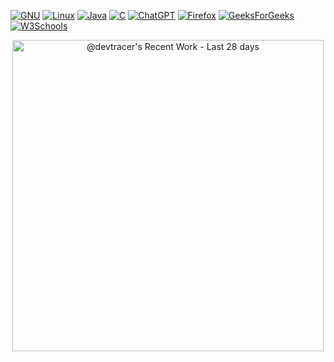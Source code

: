 [![GNU](https://img.shields.io/badge/GNU-000000?logo=gnu&logoColor=white)](#)
[![Linux](https://img.shields.io/badge/Linux-FCC624?logo=linux&logoColor=black)](#)
[![Java](https://img.shields.io/badge/Java-%23ED8B00.svg?logo=openjdk&logoColor=white)](#)
[![C](https://img.shields.io/badge/C-00599C?logo=c&logoColor=white)](#)
[![ChatGPT](https://img.shields.io/badge/ChatGPT-74aa9c?logo=openai&logoColor=white)](#)
[![Firefox](https://img.shields.io/badge/Firefox-FF7139?logo=Firefox&logoColor=white)](#)
[![GeeksForGeeks](https://img.shields.io/badge/GeeksforGeeks-298D46?logo=geeksforgeeks&logoColor=white)](#)
[![W3Schools](https://img.shields.io/badge/W3Schools-04AA6D?logo=w3schools&logoColor=fff)](#)

<!-- Copy-paste in your Readme.md file -->

<a href="https://next.ossinsight.io/widgets/official/compose-currently-working-on?activity_type=all&user_id=175941244" target="_blank" style="display: block" align="center">
  <picture>
    <source media="(prefers-color-scheme: dark)" srcset="https://next.ossinsight.io/widgets/official/compose-currently-working-on/thumbnail.png?activity_type=all&user_id=175941244&image_size=auto&color_scheme=dark" width="497.5" height="auto">
    <img alt="@devtracer's Recent Work - Last 28 days" src="https://next.ossinsight.io/widgets/official/compose-currently-working-on/thumbnail.png?activity_type=all&user_id=175941244&image_size=auto&color_scheme=light" width="497.5" height="auto">
  </picture>
</a>

<!-- Made with [OSS Insight](https://ossinsight.io/) -->
